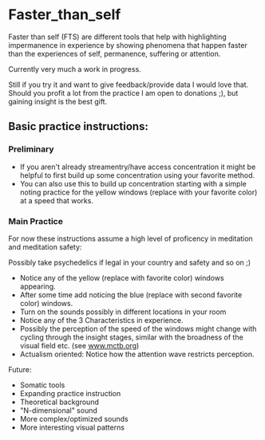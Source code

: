 # Faster_than_self
Faster than self (FTS) are different tools that help with highlighting impermanence in experience by showing phenomena that happen faster than the experiences of self, permanence, suffering or attention.

Currently very much a work in progress. 

Still if you try it and want to give feedback/provide data I would love that. Should you profit a lot from the practice I am open to donations ;), but gaining insight is the best gift.

## Basic practice instructions: 

### Preliminary
* If you aren't already streamentry/have access concentration it might be helpful to first build up some concentration using your favorite method. 
* You can also use this to build up concentration starting with a simple noting practice for the yellow windows (replace with your favorite color) at a speed that works. 
### Main Practice

For now these instructions assume a high level of proficency in meditation and meditation safety:

Possibly take psychedelics if legal in your country and safety and so on ;)
* Notice any of the yellow (replace with favorite color) windows appearing.
* After some time add noticing the blue (replace with second favorite color) windows.
* Turn on the sounds possibly in different locations in your room
* Notice any of the 3 Characteristics in experience. 
* Possibly the perception of the speed of the windows might change with cycling through the insight stages, similar with the broadness of the visual field etc. (see www.mctb.org)
* Actualism oriented: Notice how the attention wave restricts perception. 

Future:
* Somatic tools
* Expanding practice instruction
* Theoretical background
* "N-dimensional" sound
* More complex/optimized sounds
* More interesting visual patterns 
